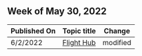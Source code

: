 <!-- This file is generated automatically each week. Changes made to this file will be overwritten.-->



## Week of May 30, 2022


| Published On |Topic title | Change |
|------|------------|--------|
| 6/2/2022 | [Flight Hub](/windows-insider/flight-hub/index) | modified |
